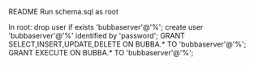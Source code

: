 README
Run schema.sql as root

In root:
drop user if exists 'bubbaserver'@'%';
create user 'bubbaserver'@'%' identified by 'password';
GRANT SELECT,INSERT,UPDATE,DELETE ON BUBBA.* TO 'bubbaserver'@'%';
GRANT EXECUTE ON BUBBA.* TO 'bubbaserver'@'%';